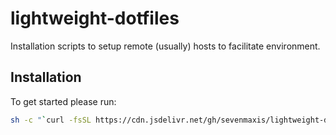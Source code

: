 # lightweight-dotfiles

Installation scripts to setup remote (usually) hosts to facilitate environment.

## Installation

To get started please run:

```bash
sh -c "`curl -fsSL https://cdn.jsdelivr.net/gh/sevenmaxis/lightweight-dotfiles/install.sh`"
```
